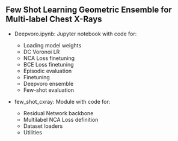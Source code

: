 ## Few Shot Learning Geometric Ensemble for Multi-label Chest X-Rays

- Deepvoro.ipynb: Jupyter notebook with code for:
  - Loading model weights
  - DC Voronoi LR
  - NCA Loss finetuning
  - BCE Loss finetuning
  - Episodic evaluation
  - Finetuning
  - Deepvoro ensemble
  - Few-shot evaluation
  
- few_shot_cxray: Module with code for:
  - Residual Network backbone
  - Multilabel NCA Loss definition
  - Dataset loaders
  - Utilities
